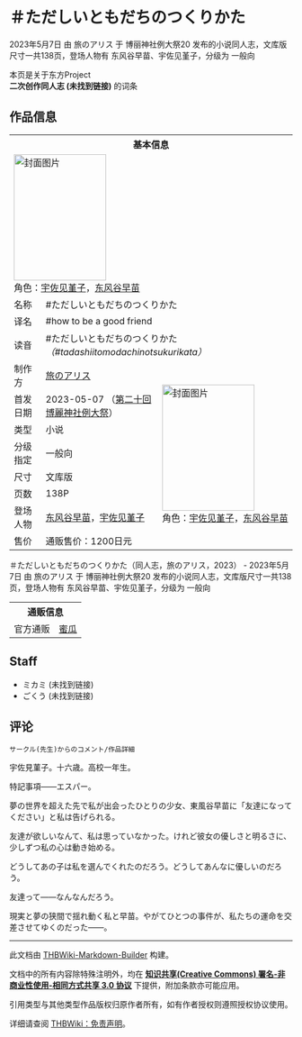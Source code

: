 # ＃ただしいともだちのつくりかた

<!-- source html: G:\repos\THBWiki-Markdown-Builder\THBWikiMarkdown\Temp\main\1\16\ns0%3A%EF%BC%83%E3%81%9F%E3%81%A0%E3%81%97%E3%81%84%E3%81%A8%E3%82%82%E3%81%A0%E3%81%A1%E3%81%AE%E3%81%A4%E3%81%8F%E3%82%8A%E3%81%8B%E3%81%9F.html -->

2023年5月7日 由 旅のアリス 于 博丽神社例大祭20 发布的小说同人志，文库版尺寸一共138页，登场人物有 东风谷早苗、宇佐见堇子，分级为 一般向

本页是关于东方Project  
 **二次创作同人志 (未找到链接)** 的词条

## 作品信息

<table><tbody><tr><th colspan="3">基本信息</th></tr><tr><td class="cover-artwork-mobile" colspan="2"><a href="./文件-＃ただしいともだちのつくりかた封面.jpg.md" class="image" title="封面图片"><img alt="封面图片" src="https://upload.thwiki.cc/thumb/d/dc/%EF%BC%83%E3%81%9F%E3%81%A0%E3%81%97%E3%81%84%E3%81%A8%E3%82%82%E3%81%A0%E3%81%A1%E3%81%AE%E3%81%A4%E3%81%8F%E3%82%8A%E3%81%8B%E3%81%9F%E5%B0%81%E9%9D%A2.jpg/164px-%EF%BC%83%E3%81%9F%E3%81%A0%E3%81%97%E3%81%84%E3%81%A8%E3%82%82%E3%81%A0%E3%81%A1%E3%81%AE%E3%81%A4%E3%81%8F%E3%82%8A%E3%81%8B%E3%81%9F%E5%B0%81%E9%9D%A2.jpg" decoding="async" loading="lazy" width="164" height="224" srcset="https://upload.thwiki.cc/thumb/d/dc/%EF%BC%83%E3%81%9F%E3%81%A0%E3%81%97%E3%81%84%E3%81%A8%E3%82%82%E3%81%A0%E3%81%A1%E3%81%AE%E3%81%A4%E3%81%8F%E3%82%8A%E3%81%8B%E3%81%9F%E5%B0%81%E9%9D%A2.jpg/246px-%EF%BC%83%E3%81%9F%E3%81%A0%E3%81%97%E3%81%84%E3%81%A8%E3%82%82%E3%81%A0%E3%81%A1%E3%81%AE%E3%81%A4%E3%81%8F%E3%82%8A%E3%81%8B%E3%81%9F%E5%B0%81%E9%9D%A2.jpg 1.5x, https://upload.thwiki.cc/thumb/d/dc/%EF%BC%83%E3%81%9F%E3%81%A0%E3%81%97%E3%81%84%E3%81%A8%E3%82%82%E3%81%A0%E3%81%A1%E3%81%AE%E3%81%A4%E3%81%8F%E3%82%8A%E3%81%8B%E3%81%9F%E5%B0%81%E9%9D%A2.jpg/328px-%EF%BC%83%E3%81%9F%E3%81%A0%E3%81%97%E3%81%84%E3%81%A8%E3%82%82%E3%81%A0%E3%81%A1%E3%81%AE%E3%81%A4%E3%81%8F%E3%82%8A%E3%81%8B%E3%81%9F%E5%B0%81%E9%9D%A2.jpg 2x" data-file-width="660" data-file-height="900"></a><div class="cover-char">角色：<a href="./宇佐见堇子.md" title="宇佐见堇子">宇佐见堇子</a>，<a href="./东风谷早苗.md" title="东风谷早苗">东风谷早苗</a></div></td>
</tr><tr><td class="label">名称</td><td colspan="2"> &#35;ただしいともだちのつくりかた </td></tr><tr><td class="label">译名</td><td colspan="2"> &#35;how to be a good friend </td></tr><tr><td class="label">读音</td><td colspan="2"> &#35;ただしいともだちのつくりかた <i>（&#35;tadashiitomodachinotsukurikata）</i> </td></tr><tr><td class="label">制作方</td><td><a href="./旅のアリス.md" title="旅のアリス">旅のアリス</a></td><td class="cover-artwork" rowspan="8" style="min-width:224px;"><a href="./文件-＃ただしいともだちのつくりかた封面.jpg.md" class="image" title="封面图片"><img alt="封面图片" src="https://upload.thwiki.cc/thumb/d/dc/%EF%BC%83%E3%81%9F%E3%81%A0%E3%81%97%E3%81%84%E3%81%A8%E3%82%82%E3%81%A0%E3%81%A1%E3%81%AE%E3%81%A4%E3%81%8F%E3%82%8A%E3%81%8B%E3%81%9F%E5%B0%81%E9%9D%A2.jpg/164px-%EF%BC%83%E3%81%9F%E3%81%A0%E3%81%97%E3%81%84%E3%81%A8%E3%82%82%E3%81%A0%E3%81%A1%E3%81%AE%E3%81%A4%E3%81%8F%E3%82%8A%E3%81%8B%E3%81%9F%E5%B0%81%E9%9D%A2.jpg" decoding="async" loading="lazy" width="164" height="224" srcset="https://upload.thwiki.cc/thumb/d/dc/%EF%BC%83%E3%81%9F%E3%81%A0%E3%81%97%E3%81%84%E3%81%A8%E3%82%82%E3%81%A0%E3%81%A1%E3%81%AE%E3%81%A4%E3%81%8F%E3%82%8A%E3%81%8B%E3%81%9F%E5%B0%81%E9%9D%A2.jpg/246px-%EF%BC%83%E3%81%9F%E3%81%A0%E3%81%97%E3%81%84%E3%81%A8%E3%82%82%E3%81%A0%E3%81%A1%E3%81%AE%E3%81%A4%E3%81%8F%E3%82%8A%E3%81%8B%E3%81%9F%E5%B0%81%E9%9D%A2.jpg 1.5x, https://upload.thwiki.cc/thumb/d/dc/%EF%BC%83%E3%81%9F%E3%81%A0%E3%81%97%E3%81%84%E3%81%A8%E3%82%82%E3%81%A0%E3%81%A1%E3%81%AE%E3%81%A4%E3%81%8F%E3%82%8A%E3%81%8B%E3%81%9F%E5%B0%81%E9%9D%A2.jpg/328px-%EF%BC%83%E3%81%9F%E3%81%A0%E3%81%97%E3%81%84%E3%81%A8%E3%82%82%E3%81%A0%E3%81%A1%E3%81%AE%E3%81%A4%E3%81%8F%E3%82%8A%E3%81%8B%E3%81%9F%E5%B0%81%E9%9D%A2.jpg 2x" data-file-width="660" data-file-height="900"></a><div class="cover-char">角色：<a href="./宇佐见堇子.md" title="宇佐见堇子">宇佐见堇子</a>，<a href="./东风谷早苗.md" title="东风谷早苗">东风谷早苗</a></div></td>
</tr><tr><td class="label">首发日期</td><td>2023-05-07&#160;（<a href="/展会作品列表?e=%E5%8D%9A%E4%B8%BD%E7%A5%9E%E7%A4%BE%E4%BE%8B%E5%A4%A7%E7%A5%AD%2320">第二十回 博麗神社例大祭</a>）</td></tr><tr><td class="label">类型</td><td>小说</td></tr><tr><td class="label">分级指定</td><td>一般向</td></tr><tr><td class="label">尺寸</td><td>文库版</td></tr><tr><td class="label">页数</td><td>138P</td></tr><tr><td class="label">登场人物</td><td><a href="./东风谷早苗.md" title="东风谷早苗">东风谷早苗</a>，<a href="./宇佐见堇子.md" title="宇佐见堇子">宇佐见堇子</a></td></tr><tr><td class="label">售价</td><td>通贩售价：1200日元</td></tr></tbody></table>

＃ただしいともだちのつくりかた（同人志，旅のアリス，2023） - 2023年5月7日 由 旅のアリス 于 博丽神社例大祭20 发布的小说同人志，文库版尺寸一共138页，登场人物有 东风谷早苗、宇佐见堇子，分级为 一般向

<table><tbody><tr><th colspan="3">通贩信息</th></tr><tr><td class="label">官方通贩</td><td colspan="2"><a rel="nofollow" class="external text" href="https://www.melonbooks.co.jp/detail/detail.php?product_id=1935482">蜜瓜</a></td></tr></tbody></table>



## Staff
- ミカミ (未找到链接)
- ごくう (未找到链接)


## 评论
```
サークル(先生)からのコメント/作品詳細
```


  
宇佐見菫子。十六歳。高校一年生。  

特記事項――エスパー。  

夢の世界を超えた先で私が出会ったひとりの少女、東風谷早苗に「友達になってください」と私は告げられる。  

友達が欲しいなんて、私は思っていなかった。けれど彼女の優しさと明るさに、少しずつ私の心は動き始める。  

どうしてあの子は私を選んでくれたのだろう。どうしてあんなに優しいのだろう。  

友達って――なんなんだろう。  

現実と夢の狭間で揺れ動く私と早苗。やがてひとつの事件が、私たちの運命を交差させてゆくのだった――。
  


  
  

  





---

此文档由 [THBWiki-Markdown-Builder](https://github.com/Delsin-Yu/THBWiki-Markdown-Builder) 构建。

文档中的所有内容除特殊注明外，均在 [**知识共享(Creative Commons) 署名-非商业性使用-相同方式共享 3.0 协议**](https://creativecommons.org/licenses/by-sa/3.0/deed.zh-hans) 下提供，附加条款亦可能应用。

引用类型与其他类型作品版权归原作者所有，如有作者授权则遵照授权协议使用。

详细请查阅 [THBWiki：免责声明](https://thbwiki.cc/THBWiki:%E5%85%8D%E8%B4%A3%E5%A3%B0%E6%98%8E)。

